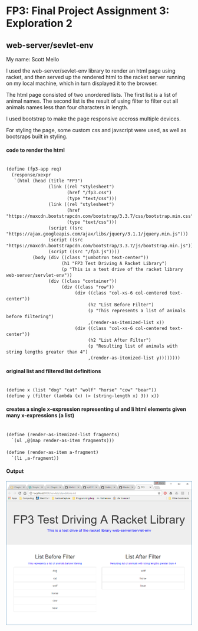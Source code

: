 # FP3: Final Project Assignment 3: Exploration 2

## web-server/sevlet-env
My name: Scott Mello


I used the web-server/sevlet-env library to render an html page using racket,
and then served up the rendered html to the racket server running on my
local machine, which in turn displayed it to the browser.

The html page consisted of two unordered lists. The first list is a list of
animal names. The second list is the result of using filter to filter out all
animals names less than four characters in length.

I used bootstrap to make the page responsive accross multiple devices.

For styling the page, some custom css and javscript were used, as well as 
bootsraps built in styling. 


#### code to render the html

```

(define (fp3-app req)
  (response/xexpr
   `(html (head (title "FP3")
                (link ((rel "stylesheet")
                       (href "/fp3.css")
                       (type "text/css")))
                (link ((rel "stylesheet")
                       (href "https://maxcdn.bootstrapcdn.com/bootstrap/3.3.7/css/bootstrap.min.css")
                       (type "text/css")))
                (script ((src "https://ajax.googleapis.com/ajax/libs/jquery/3.1.1/jquery.min.js")))
                (script ((src "https://maxcdn.bootstrapcdn.com/bootstrap/3.3.7/js/bootstrap.min.js")))
                (script ((src "/fp3.js"))))
          (body (div ((class "jumbotron text-center"))
                     (h1 "FP3 Test Driving A Racket Library")
                     (p "This is a test drive of the racket library web-server/servlet-env"))
                (div ((class "container"))
                     (div ((class "row"))
                          (div ((class "col-xs-6 col-centered text-center"))
                               (h2 "List Before Filter")
                               (p "This represents a list of animals before filtering")
                               ,(render-as-itemized-list x))
                          (div ((class "col-xs-6 col-centered text-center"))
                               (h2 "List After Filter")
                               (p "Resulting list of animals with string lengths greater than 4")
                               ,(render-as-itemized-list y))))))))

```

#### original list and filtered list definitions

```

(define x (list "dog" "cat" "wolf" "horse" "cow" "bear"))
(define y (filter (lambda (x) (> (string-length x) 3)) x))

```

#### creates a single x-expression representing ul and li html elements given many x-expressions (a list)

```

(define (render-as-itemized-list fragments)
  `(ul ,@(map render-as-item fragments)))

(define (render-as-item a-fragment)
  `(li ,a-fragment))

```

#### Output

![fp3 image](/FP3.png?raw=true "fp3 image")
